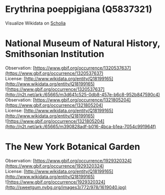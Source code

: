 
Erythrina poeppigiana (Q5837321)
================================
  
Visualize Wikidata on [Scholia](https://scholia.toolforge.org/taxon/Q5837321)
# National Museum of Natural History, Smithsonian Institution
  
Observation: [https://www.gbif.org/occurrence/1320537637](https://www.gbif.org/occurrence/1320537637)  
License: [http://www.wikidata.org/entity/Q18199165](http://www.wikidata.org/entity/Q18199165)  
![https://www.gbif.org/occurrence/1320537637](http://n2t.net/ark:/65665/m3d641c525-0db8-457e-b6c8-952b847590c4)  
Observation: [https://www.gbif.org/occurrence/1321805204](https://www.gbif.org/occurrence/1321805204)  
License: [http://www.wikidata.org/entity/Q18199165](http://www.wikidata.org/entity/Q18199165)  
![https://www.gbif.org/occurrence/1321805204](http://n2t.net/ark:/65665/m390828adf-b016-4bca-b1ea-7054c991964f)
# The New York Botanical Garden
  
Observation: [https://www.gbif.org/occurrence/1929320324](https://www.gbif.org/occurrence/1929320324)  
License: [http://www.wikidata.org/entity/Q18199165](http://www.wikidata.org/entity/Q18199165)  
![https://www.gbif.org/occurrence/1929320324](http://sweetgum.nybg.org/images3/772/978/1619040.jpg)